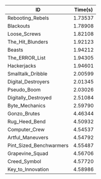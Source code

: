|ID|Time(s)|
|-|-|
|Rebooting_Rebels|1.73537|
|Blackouts|1.78908|
|Loose_Screws|1.82108|
|The_Hit_Blunders|1.92123|
|Beasts|1.94212|
|The_ERROR_List|1.94305|
|Hackerjacks|1.94601|
|Smalltalk_Dribble|2.00599|
|Digital_Destroyers|2.01345|
|Pseudo_Boom|2.03026|
|Digitally_Destroyed|2.51084|
|Byte_Mechanics|2.59790|
|Gonzo_Brutes|4.46344|
|Rug_Heed_Bend|4.50932|
|Computer_Crew|4.54537|
|Artful_Maneuvers|4.54792|
|Pint_Sized_Benchwarmers|4.55487|
|Grapevine_Squad|4.56706|
|Creed_Symbol|4.57720|
|Key_to_Innovation|4.58986|
